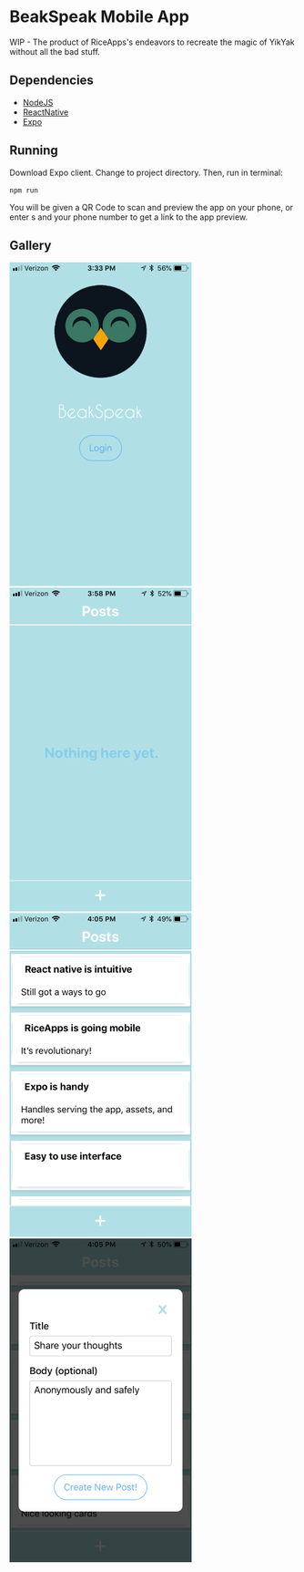 # BeakSpeak Mobile App
WIP - The product of RiceApps's endeavors to recreate the magic of YikYak without all the bad stuff. 

## Dependencies
+ [NodeJS](https://nodejs.org/)
+ [ReactNative](https://facebook.github.io/react-native/)
+ [Expo](https://expo.io)

## Running
Download Expo client. Change to project directory. Then, run in terminal:
```
npm run
```
You will be given a QR Code to scan and preview the app on your phone, or enter s and your phone number to get a link to the app preview.
## Gallery
![login](/gallery/login.PNG?raw=true "Login Page") ![empty](/gallery/posts1.PNG?raw=true "Main Page - Empty") ![posts](/gallery/posts2.PNG?raw=true "Main Page - Posts") ![new](/gallery/newpost.PNG?raw=true "Create New Post")
